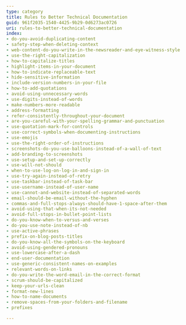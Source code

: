 ```yaml
---
type: category
title: Rules to Better Technical Documentation
guid: 961f2035-1540-4425-9b29-0d6273ac0726
uri: rules-to-better-technical-documentation
index:
- do-you-avoid-duplicating-content
- safety-step-when-deleting-context
- web-content-do-you-write-in-the-newsreader-and-eye-witness-style
- use-the-right-capitalization
- how-to-capitalize-titles
- highlight-items-in-your-document
- how-to-indicate-replaceable-text
- hide-sensitive-information
- include-version-numbers-in-your-file
- how-to-add-quotations
- avoid-using-unnecessary-words
- use-digits-instead-of-words
- make-numbers-more-readable
- address-formatting
- refer-consistently-throughout-your-document
- are-you-careful-with-your-spelling-grammar-and-punctuation
- use-quotation-mark-for-controls
- use-correct-symbols-when-documenting-instructions
- use-emojis
- use-the-right-order-of-instructions
- screenshots-do-you-use-balloons-instead-of-a-wall-of-text
- add-branding-to-screenshots
- use-setup-and-set-up-correctly
- use-will-not-should
- when-to-use-log-on-log-in-and-sign-in
- use-try-again-instead-of-retry
- use-taskbar-instead-of-task-bar
- use-username-instead-of-user-name
- use-cannot-and-website-instead-of-separated-words
- email-should-be-email-without-the-hyphen
- commas-and-full-stops-always-should-have-1-space-after-them
- avoid-using-that-when-its-not-needed
- avoid-full-stops-in-bullet-point-lists
- do-you-know-when-to-versus-and-verses
- do-you-use-note-instead-of-nb
- use-active-phrases
- prefix-on-blog-posts-titles
- do-you-know-all-the-symbols-on-the-keyboard
- avoid-using-gendered-pronouns
- use-lowercase-after-a-dash
- end-user-documentation
- use-generic-consistent-names-on-examples
- relevant-words-on-links
- do-you-write-the-word-email-in-the-correct-format
- scrum-should-be-capitalized
- keep-your-urls-clean
- format-new-lines
- how-to-name-documents
- remove-spaces-from-your-folders-and-filename
- prefixes

---
```

